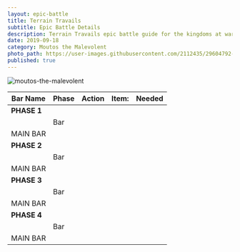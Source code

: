 ```yaml
---
layout: epic-battle
title: Terrain Travails
subtitle: Epic Battle Details
description: Terrain Travails epic battle guide for the kingdoms at war game
date: 2019-09-18
category: Moutos the Malevolent
photo_path: https://user-images.githubusercontent.com/2112435/29604792-dddd23c4-87a5-11e7-8843-8c63100b8bce.png
published: true
---
```

![moutos-the-malevolent](https://user-images.githubusercontent.com/2112435/29604792-dddd23c4-87a5-11e7-8843-8c63100b8bce.png)


| Bar Name | Phase | Action | Item: | Needed |
| --- | --- | --- | --- | --- |
| __PHASE 1__ | | | | |
| | Bar | | | |
| MAIN BAR | | | | |
| __PHASE 2__ | | | | |
| | Bar | | | |
| MAIN BAR | | | | |
| __PHASE 3__ | | | | |
| | Bar | | | |
| MAIN BAR | | | | |
| __PHASE 4__ | | | | |
| | Bar | | | |
| MAIN BAR | | | | |

